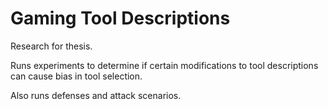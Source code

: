 # Gaming Tool Descriptions

Research for thesis.

Runs experiments to determine if certain modifications to tool descriptions can cause bias in tool selection.

Also runs defenses and attack scenarios.